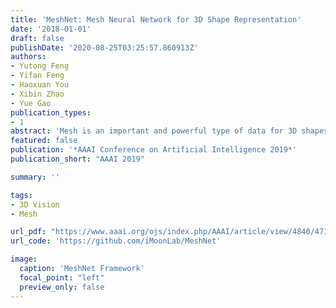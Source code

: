 ```yaml
---
title: 'MeshNet: Mesh Neural Network for 3D Shape Representation'
date: '2018-01-01'
draft: false
publishDate: '2020-08-25T03:25:57.860913Z'
authors:
- Yutong Feng
- Yifan Feng
- Haoxuan You
- Xibin Zhao
- Yue Gao
publication_types:
- 1
abstract: 'Mesh is an important and powerful type of data for 3D shapes and widely studied in the field of computer vision and computer graphics. Regarding the task of 3D shape representation, there have been extensive research efforts concentrating on how to represent 3D shapes well using volumetric grid, multi-view and point cloud. However, there is little effort on using mesh data in recent years, due to the complexity and irregularity of mesh data. In this paper, we propose a mesh neural network, named MeshNet, to learn 3D shape representation from mesh data. In this method, face-unit and feature splitting are introduced, and a general architecture with available and effective blocks are proposed. In this way, MeshNet is able to solve the complexity and irregularity problem of mesh and conduct 3D shape representation well. We have applied the proposed MeshNet method in the applications of 3D shape classification and retrieval. Experimental results and comparisons with the state-of-the-art methods demonstrate that the proposed MeshNet can achieve satisfying 3D shape classification and retrieval performance, which indicates the effectiveness of the proposed method on 3D shape representation.'
featured: false
publication: '*AAAI Conference on Artificial Intelligence 2019*'
publication_short: "AAAI 2019"

summary: ''

tags:
- 3D Vision
- Mesh

url_pdf: "https://www.aaai.org/ojs/index.php/AAAI/article/view/4840/4713"
url_code: 'https://github.com/iMoonLab/MeshNet'

image:
  caption: 'MeshNet Framework'
  focal_point: "left"
  preview_only: false
---
```


